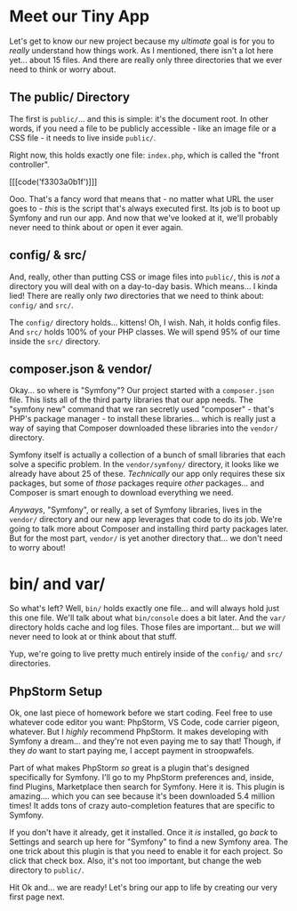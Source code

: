 # Meet our Tiny App

Let's get to know our new project because my *ultimate* goal is for you to *really*
understand how things work. As I mentioned, there isn't a lot here yet... about
15 files. And there are really only three directories that we ever need to think
or worry about.

## The public/ Directory

The first is `public/`... and this is simple: it's the document root. In other
words, if you need a file to be publicly accessible - like an image file or a CSS
file - it needs to live inside `public/`.

Right now, this holds exactly one file: `index.php`, which is called the "front
controller". 

[[[code('f3303a0b1f')]]]

Ooo. That's a fancy word that means that - no matter what URL the
user goes to - *this* is the script that's always executed first. Its job is to
boot up Symfony and run our app. And now that we've looked at it, we'll probably
never need to think about or open it ever again.

## config/ & src/

And, really, other than putting CSS or image files into `public/`, this is *not*
a directory you will deal with on a day-to-day basis. Which means... I kinda lied!
There are really only *two* directories that we need to think about: `config/`
and `src/`.

The `config/` directory holds... kittens! Oh, I wish. Nah, it holds config files.
And `src/` holds 100% of your PHP classes. We will spend 95% of our time inside the
`src/` directory.

## composer.json & vendor/

Okay... so where is "Symfony"? Our project started with a `composer.json` file. This
lists all of the third party libraries that our app needs. The "symfony new" command
that we ran secretly used "composer" - that's PHP's package manager - to install
these libraries... which is really just a way of saying that Composer downloaded
these libraries into the `vendor/` directory.

Symfony itself is actually a collection of a bunch of small libraries that each
solve a specific problem. In the `vendor/symfony/` directory, it looks like we
already have about 25 of these. *Technically* our app only requires these
six packages, but some of *those* packages require *other* packages... and Composer
is smart enough to download everything we need.

*Anyways*, "Symfony", or really, a set of Symfony libraries, lives in the `vendor/`
directory and our new app leverages that code to do its job. We're going to talk
more about Composer and installing third party packages later. But for the most
part, `vendor/` is yet another directory that... we don't need to worry about!

# bin/ and var/

So what's left? Well, `bin/` holds exactly one file... and will always hold just
this one file. We'll talk about what `bin/console` does a bit later. And the `var/`
directory holds cache and log files. Those files are important... but *we* will
never need to look at or think about that stuff.

Yup, we're going to live pretty much entirely inside of the `config/` and `src/`
directories.

## PhpStorm Setup

Ok, one last piece of homework before we start coding. Feel free to use whatever
code editor you want: PhpStorm, VS Code, code carrier pigeon, whatever. But I *highly*
recommend PhpStorm. It makes developing with Symfony a dream... and they're not even
paying me to say that! Though, if they *do* want to start paying me, I accept
payment in stroopwafels.

Part of what makes PhpStorm *so* great is a plugin that's designed specifically for
Symfony. I'll go to my PhpStorm preferences and, inside, find Plugins, Marketplace
then search for Symfony. Here it is. This plugin is amazing.... which you can see
because it's been downloaded 5.4 million times! It adds tons of crazy
auto-completion features that are specific to Symfony.

If you don't have it already, get it installed. Once it *is* installed, go *back*
to Settings and search up here for "Symfony" to find a new Symfony area. The one
trick about this plugin is that you need to enable it for each project. So click
that check box. Also, it's not too important, but change the web directory to `public/`.

Hit Ok and... we are ready! Let's bring our app to life by creating our very
first page next.
